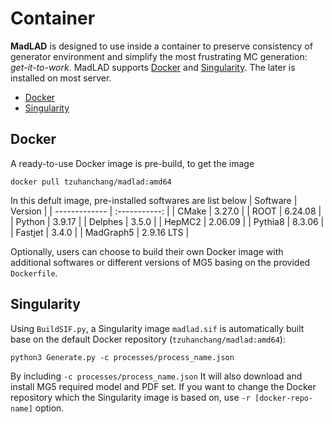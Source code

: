 Container
============

**MadLAD** is designed to use inside a container to preserve consistency of generator environment and simplify the most frustrating MC generation: *get-it-to-work*. MadLAD supports [Docker](https://www.docker.com) and [Singularity](https://docs.sylabs.io/guides/3.5/user-guide/introduction.html). The later is installed on most server.

- [Docker](#docker)
- [Singularity](#singularity)

Docker
-----------

A ready-to-use Docker image is pre-build, to get the image
```
docker pull tzuhanchang/madlad:amd64
```

In this defult image, pre-installed softwares are list below
| Software      | Version       |
| ------------- | :-----------: |
| CMake         | 3.27.0        |
| ROOT          | 6.24.08       |
| Python        | 3.9.17        |
| Delphes       | 3.5.0         |
| HepMC2        | 2.06.09       |
| Pythia8       | 8.3.06        |
| Fastjet       | 3.4.0         |
| MadGraph5     | 2.9.16 LTS    |

Optionally, users can choose to build their own Docker image with additional softwares or different versions of MG5 basing on the provided `Dockerfile`.

Singularity
-----------

Using `BuildSIF.py`, a Singularity image `madlad.sif` is automatically built base on the default Docker repository (`tzuhanchang/madlad:amd64`):
```
python3 Generate.py -c processes/process_name.json
```
By including `-c processes/process_name.json` It will also download and install MG5 required model and PDF set. If you want to change the Docker repository which the Singularity image is based on, use `-r [docker-repo-name]` option.